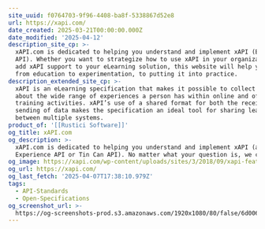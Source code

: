 ```yaml
---
site_uuid: f0764703-9f96-4408-ba8f-5338867d52e8
url: https://xapi.com/
date_created: 2025-03-21T00:00:00.000Z
date_modified: '2025-04-12'
description_site_cp: >-
  xAPI.com is dedicated to helping you understand and implement xAPI (Experience
  API). Whether you want to strategize how to use xAPI in your organization or
  add xAPI support to your eLearning solution, this website will help you move
  from education to experimentation, to putting it into practice.
description_extended_site_cp: >-
  xAPI is an eLearning specification that makes it possible to collect data
  about the wide range of experiences a person has within online and offline
  training activities. xAPI’s use of a shared format for both the receiving and
  sending of data makes the specification an ideal tool for sharing learning
  between multiple systems.
product_of: '[[Rustici Software]]'
og_title: xAPI.com
og_description: >-
  xAPI.com is dedicated to helping you understand and implement xAPI (aka the
  Experience API or Tin Can API). No matter what your question is, we can help.
og_image: https://xapi.com/wp-content/uploads/sites/3/2018/09/xapi-featured-image.png
og_url: https://xapi.com/
og_last_fetch: '2025-04-07T17:38:10.979Z'
tags:
  - API-Standards
  - Open-Specifications
og_screenshot_url: >-
  https://og-screenshots-prod.s3.amazonaws.com/1920x1080/80/false/6d00668e9cbddf5781d4154802b478025acbefb9e49bafc3548af01baa64b79b.jpeg
---
```















